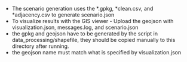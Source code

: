 - The scenario generation uses the *.gpkg, *clean.csv, and *adjacency.csv to generate scenario.json
- To visualize results with the GIS viewer - Upload the geojson with visualization.json, messages.log, and scenario.json
- the gpkg and geojson have to be generated by the script in data_processing/shapefile, they should be copied manually to this directory after running.
- the geojson name must match what is specified by visualization.json